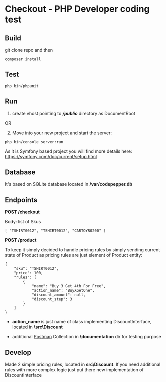 # Checkout - PHP Developer coding test


## Build

git clone repo and then

```
composer install
```

## Test

```
php bin/phpunit
```

## Run

1. create vhost pointing to ***/public*** directory as DocumentRoot

OR

2. Move into your new project and start the server:
```
php bin/console server:run
``` 

As it is Symfony based project you will find more details here: https://symfony.com/doc/current/setup.html

## Database

It's based on SQLite database located in **/var/codepepper.db**

## Endpoints

**POST /checkout**

Body: list of Skus
```
[ "TSHIRT0012", "TSHIRT0012", "CARTOYR0200" ]
```

**POST /product**

To keep it simply decided to handle pricing rules by simply sending current state of Product as pricing rules are just element of Product entity:
```
{
	"sku": "TSHIRT0012", 
	"price": 100,
	"rules": [
		{
			"name": "Buy 3 Get 4th For Free",
			"action_name": "BuyXGetOne",
			"discount_amount": null,
			"discount_step": 3
		}
	]
}
```

* **action_name** is just name of class implementing DiscountInterface, located in **\src\Discount**

* additional [Postman](https://www.getpostman.com/) Collection in **\documentation** dir for testing purpose

## Develop

Made 2 simple pricing rules, located in **src\Discount**. If you need additional rules with more complex logic just put there new implementation of DiscountInterface
